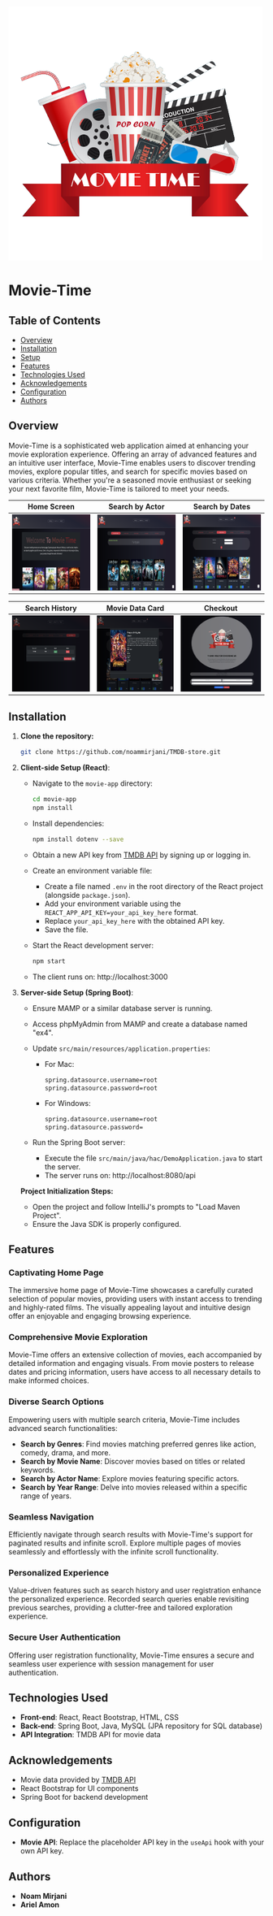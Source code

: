 ![App Screenshot](movie-app/public/assets/logo.png)

# Movie-Time 

## Table of Contents

- [Overview](#Overview)
- [Installation](#installation)
- [Setup](#setup)
- [Features](#features)
- [Technologies Used](#technologies-used)
- [Acknowledgements](#acknowledgements)
- [Configuration](#configuration)
- [Authors](#authors)

## Overview
Movie-Time is a sophisticated web application aimed at enhancing your movie exploration experience. Offering an array of advanced features and an intuitive user interface, Movie-Time enables users to discover trending movies, explore popular titles, and search for specific movies based on various criteria. Whether you're a seasoned movie enthusiast or seeking your next favorite film, Movie-Time is tailored to meet your needs.

| Home Screen | Search by Actor | Search by Dates |
|-------------|-----------------|-----------------|
| <img src="preview-images/home-screen.png" alt="Home Screen" width="200" height="150"/> | <img src="preview-images/search-by-actor.png" alt="Search by Actor" width="200" height="150"/> | <img src="preview-images/search-by-dates.png" alt="Search by Dates" width="200" height="150"/> |

| Search History | Movie Data Card | Checkout |
|----------------|-----------------|----------|
| <img src="preview-images/search-history.png" alt="Search History" width="200" height="150"/> | <img src="preview-images/movie-data-card.png" alt="Movie Data Card" width="200" height="150"/> | <img src="preview-images/checkout.png" alt="Checkout" width="200" height="150"/> |


## Installation

1. **Clone the repository:**
      ```bash
      git clone https://github.com/noammirjani/TMDB-store.git
      ```

2. **Client-side Setup (React)**:

   - Navigate to the `movie-app` directory:
      ```bash
      cd movie-app
      npm install
      ```

   - Install dependencies:
       ```bash
       npm install dotenv --save
       ```

   - Obtain a new API key from [TMDB API](https://www.themoviedb.org/documentation/api) by signing up or logging in.

   - Create an environment variable file:
      - Create a file named `.env` in the root directory of the React project (alongside `package.json`).
      - Add your environment variable using the `REACT_APP_API_KEY=your_api_key_here` format.
      - Replace `your_api_key_here` with the obtained API key.
      - Save the file.

   - Start the React development server:
       ```bash
       npm start
       ```
   - The client runs on: http://localhost:3000

3. **Server-side Setup (Spring Boot)**:

   - Ensure MAMP or a similar database server is running.
   - Access phpMyAdmin from MAMP and create a database named "ex4".
   - Update `src/main/resources/application.properties`:
      - For Mac:
          ```properties
          spring.datasource.username=root
          spring.datasource.password=root
          ```
      - For Windows:
          ```properties
          spring.datasource.username=root
          spring.datasource.password=
          ```

   - Run the Spring Boot server:
      - Execute the file `src/main/java/hac/DemoApplication.java` to start the server.
      - The server runs on: http://localhost:8080/api

   **Project Initialization Steps:**
   - Open the project and follow IntelliJ's prompts to "Load Maven Project".
   - Ensure the Java SDK is properly configured.

## Features

### Captivating Home Page
The immersive home page of Movie-Time showcases a carefully curated selection of popular movies, providing users with instant access to trending and highly-rated films. The visually appealing layout and intuitive design offer an enjoyable and engaging browsing experience.

### Comprehensive Movie Exploration
Movie-Time offers an extensive collection of movies, each accompanied by detailed information and engaging visuals. From movie posters to release dates and pricing information, users have access to all necessary details to make informed choices.

### Diverse Search Options
Empowering users with multiple search criteria, Movie-Time includes advanced search functionalities:

- **Search by Genres**: Find movies matching preferred genres like action, comedy, drama, and more.
- **Search by Movie Name**: Discover movies based on titles or related keywords.
- **Search by Actor Name**: Explore movies featuring specific actors.
- **Search by Year Range**: Delve into movies released within a specific range of years.

### Seamless Navigation
Efficiently navigate through search results with Movie-Time's support for paginated results and infinite scroll. Explore multiple pages of movies seamlessly and effortlessly with the infinite scroll functionality.

### Personalized Experience
Value-driven features such as search history and user registration enhance the personalized experience. Recorded search queries enable revisiting previous searches, providing a clutter-free and tailored exploration experience.

### Secure User Authentication
Offering user registration functionality, Movie-Time ensures a secure and seamless user experience with session management for user authentication.

## Technologies Used

- **Front-end**: React, React Bootstrap, HTML, CSS
- **Back-end**: Spring Boot, Java, MySQL (JPA repository for SQL database)
- **API Integration**: TMDB API for movie data

## Acknowledgements

- Movie data provided by [TMDB API](https://developer.themoviedb.org/docs)
- React Bootstrap for UI components
- Spring Boot for backend development

## Configuration

- **Movie API**: Replace the placeholder API key in the `useApi` hook with your own API key.

## Authors
- **Noam Mirjani**
- **Ariel Amon**